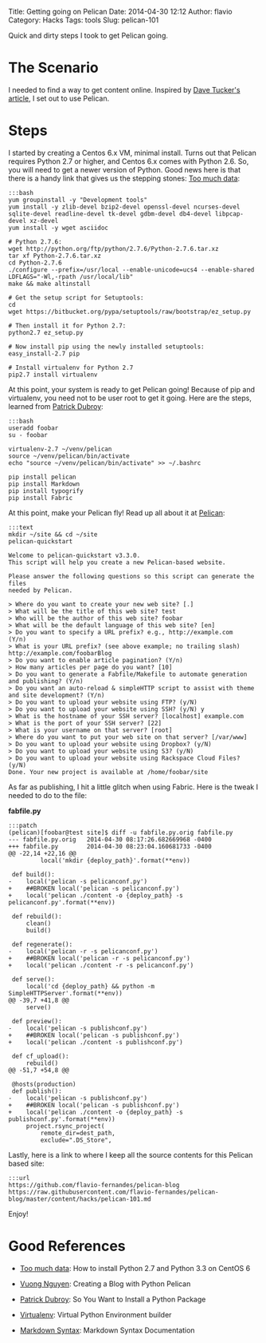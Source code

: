 Title: Getting going on Pelican
Date: 2014-04-30 12:12
Author: flavio
Category: Hacks
Tags: tools
Slug: pelican-101

Quick and dirty steps I took to get Pelican going.

<!--more-->

# The Scenario

I needed to find a way to get content online. Inspired by [Dave Tucker's article][], I set out to use Pelican.

# Steps

I started by creating a Centos 6.x VM, minimal install. Turns out that Pelican requires Python 2.7 or higher, and Centos 6.x comes with
Python 2.6. So, you will need to get a newer version of Python. Good news here is that there is a handy link that gives us the stepping
stones: [Too much data][]:

    :::bash
    yum groupinstall -y "Development tools"
    yum install -y zlib-devel bzip2-devel openssl-devel ncurses-devel sqlite-devel readline-devel tk-devel gdbm-devel db4-devel libpcap-devel xz-devel
    yum install -y wget asciidoc

    # Python 2.7.6:
    wget http://python.org/ftp/python/2.7.6/Python-2.7.6.tar.xz
    tar xf Python-2.7.6.tar.xz
    cd Python-2.7.6
    ./configure --prefix=/usr/local --enable-unicode=ucs4 --enable-shared LDFLAGS="-Wl,-rpath /usr/local/lib"
    make && make altinstall

    # Get the setup script for Setuptools:
    cd
    wget https://bitbucket.org/pypa/setuptools/raw/bootstrap/ez_setup.py
 
    # Then install it for Python 2.7:
    python2.7 ez_setup.py

    # Now install pip using the newly installed setuptools:
    easy_install-2.7 pip

    # Install virtualenv for Python 2.7
    pip2.7 install virtualenv 

At this point, your system is ready to get Pelican going! Because of pip and virtualenv, you need not to be user root to
get it going. Here are the steps, learned from [Patrick Dubroy][]:

    :::bash
    useradd foobar
    su - foobar

    virtualenv-2.7 ~/venv/pelican
    source ~/venv/pelican/bin/activate
    echo "source ~/venv/pelican/bin/activate" >> ~/.bashrc

    pip install pelican
    pip install Markdown
    pip install typogrify
    pip install Fabric

At this point, make your Pelican fly! Read up all about it at [Pelican][]:

    :::text
    mkdir ~/site && cd ~/site
    pelican-quickstart

    Welcome to pelican-quickstart v3.3.0.
    This script will help you create a new Pelican-based website.

    Please answer the following questions so this script can generate the files
    needed by Pelican.
    
    > Where do you want to create your new web site? [.] 
    > What will be the title of this web site? test
    > Who will be the author of this web site? foobar
    > What will be the default language of this web site? [en] 
    > Do you want to specify a URL prefix? e.g., http://example.com   (Y/n) 
    > What is your URL prefix? (see above example; no trailing slash) http://example.com/foobarBlog
    > Do you want to enable article pagination? (Y/n) 
    > How many articles per page do you want? [10] 
    > Do you want to generate a Fabfile/Makefile to automate generation and publishing? (Y/n) 
    > Do you want an auto-reload & simpleHTTP script to assist with theme and site development? (Y/n) 
    > Do you want to upload your website using FTP? (y/N) 
    > Do you want to upload your website using SSH? (y/N) y
    > What is the hostname of your SSH server? [localhost] example.com
    > What is the port of your SSH server? [22] 
    > What is your username on that server? [root] 
    > Where do you want to put your web site on that server? [/var/www] 
    > Do you want to upload your website using Dropbox? (y/N) 
    > Do you want to upload your website using S3? (y/N) 
    > Do you want to upload your website using Rackspace Cloud Files? (y/N) 
    Done. Your new project is available at /home/foobar/site

As far as publishing, I hit a little glitch when using Fabric. Here is the tweak I needed to do to the file:

**fabfile.py**

    :::patch
    (pelican)[foobar@test site]$ diff -u fabfile.py.orig fabfile.py 
    --- fabfile.py.orig   2014-04-30 08:17:26.682669968 -0400
    +++ fabfile.py	      2014-04-30 08:23:04.160681733 -0400
    @@ -22,14 +22,16 @@
             local('mkdir {deploy_path}'.format(**env))
     
     def build():
    -    local('pelican -s pelicanconf.py')
    +    ##BROKEN local('pelican -s pelicanconf.py')
    +    local('pelican ./content -o {deploy_path} -s pelicanconf.py'.format(**env))
     
     def rebuild():
         clean()
         build()
     
     def regenerate():
    -    local('pelican -r -s pelicanconf.py')
    +    ##BROKEN local('pelican -r -s pelicanconf.py')
    +    local('pelican ./content -r -s pelicanconf.py')
     
     def serve():
         local('cd {deploy_path} && python -m SimpleHTTPServer'.format(**env))
    @@ -39,7 +41,8 @@
         serve()
     
     def preview():
    -    local('pelican -s publishconf.py')
    +    ##BROKEN local('pelican -s publishconf.py')
    +    local('pelican ./content -s publishconf.py')
     
     def cf_upload():
         rebuild()
    @@ -51,7 +54,8 @@
     
     @hosts(production)
     def publish():
    -    local('pelican -s publishconf.py')
    +    ##BROKEN local('pelican -s publishconf.py')
    +    local('pelican ./content -o {deploy_path} -s publishconf.py'.format(**env))
         project.rsync_project(
             remote_dir=dest_path,
             exclude=".DS_Store",

Lastly, here is a link to where I keep all the source contents for this Pelican based site:

    :::url
    https://github.com/flavio-fernandes/pelican-blog
    https://raw.githubusercontent.com/flavio-fernandes/pelican-blog/master/content/hacks/pelican-101.md    

Enjoy!


# Good References

- [Too much data]: How to install Python 2.7 and Python 3.3 on CentOS 6
- [Vuong Nguyen]: Creating a Blog with Python Pelican
- [Patrick Dubroy]: So You Want to Install a Python Package
- [Virtualenv]: Virtual Python Environment builder
- [Markdown Syntax]: Markdown Syntax Documentation


  [Dave Tucker's article]: http://dtucker.co.uk/lifehack/migrating-from-wordpress-to-pelican-on-paas-part-1.html
  [Too much data]: http://toomuchdata.com/2014/02/16/how-to-install-python-on-centos/
  [Patrick Dubroy]: http://dubroy.com/blog/so-you-want-to-install-a-python-package/
  [Development Tools]: http://thehungrycoder.com/tutorial/yum-groupinstall-may-save-your-hours.html
  [Vuong Nguyen]: http://vuongnguyen.com/creating-blog-python-virtualenv-pelican.html
  [Pelican]: http://docs.getpelican.com/en/latest/getting_started.html
  [Virtualenv]: https://pypi.python.org/pypi/virtualenv
  [Markdown Syntax]: http://daringfireball.net/projects/markdown/syntax.text

